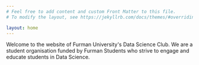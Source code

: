 ```yaml
---
# Feel free to add content and custom Front Matter to this file.
# To modify the layout, see https://jekyllrb.com/docs/themes/#overriding-theme-defaults

layout: home
---
```


Welcome to the website of Furman University's Data Science Club. We are a student organisation funded by Furman Students who strive to engage and educate students in Data Science.
